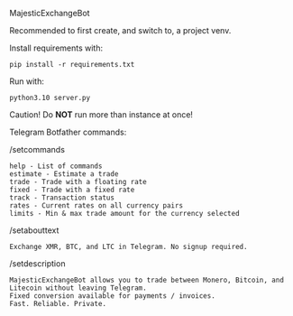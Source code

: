 MajesticExchangeBot

Recommended to first create, and switch to, a project venv. 

Install requirements with:
```
pip install -r requirements.txt
```

Run with:
```
python3.10 server.py
```

Caution! Do **NOT** run more than instance at once!




Telegram Botfather commands:

/setcommands

```
help - List of commands
estimate - Estimate a trade
trade - Trade with a floating rate
fixed - Trade with a fixed rate
track - Transaction status
rates - Current rates on all currency pairs
limits - Min & max trade amount for the currency selected
```

/setabouttext

```
Exchange XMR, BTC, and LTC in Telegram. No signup required.
```

/setdescription

```
MajesticExchangeBot allows you to trade between Monero, Bitcoin, and Litecoin without leaving Telegram. 
Fixed conversion available for payments / invoices.
Fast. Reliable. Private.
```